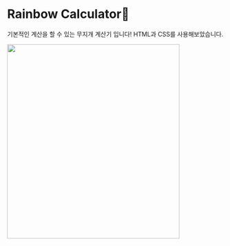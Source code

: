 # Rainbow Calculator🌈

기본적인 계산을 할 수 있는 무지개 계산기 입니다!
HTML과 CSS를 사용해보았습니다.


<img src="https://user-images.githubusercontent.com/106166621/209563554-fd499c4d-6039-4722-b0db-d6dc9b7a2fb2.png" width="400" height="450">

